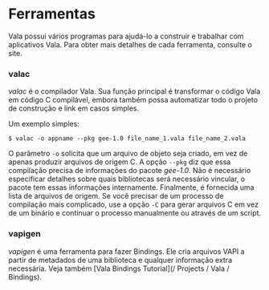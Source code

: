 # Ferramentas

Vala possui vários programas para ajudá-lo a construir e trabalhar com aplicativos Vala. Para obter mais detalhes de cada ferramenta, consulte o site.

### valac

*valac* é o compilador Vala. Sua função principal é transformar o código Vala em código C compilável, embora também possa automatizar todo o projeto de construção e link em casos simples.

Um exemplo simples:


    $ valac -o appname --pkg gee-1.0 file_name_1.vala file_name_2.vala


O parâmetro `-o` solicita que um arquivo de objeto seja criado, em vez de apenas produzir arquivos de origem C. A opção `--pkg` diz que essa compilação precisa de informações do pacote *gee-1.0*. Não é necessário especificar detalhes sobre quais bibliotecas será necessário vincular, o pacote tem essas informações internamente. Finalmente, é fornecida uma lista de arquivos de origem. Se você precisar de um processo de compilação mais complicado, use a opção `-C` para gerar arquivos C em vez de um binário e continuar o processo manualmente ou através de um script.

### vapigen

*vapigen* é uma ferramenta para fazer Bindings. Ele cria arquivos VAPI a partir de metadados de uma biblioteca e qualquer informação extra necessária. Veja também [Vala Bindings Tutorial](/ Projects / Vala / Bindings).

<!-- ### vala-gen-introspect -->
